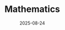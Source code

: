 ---
title: Mathematics
date: 2025-08-24
type: landing

sections:
  - block: collection
    content: 
      title: "Math Articles"
      count: 10
      filters:
        folders:
          - math
    design:
      view: card
      columns: '2'
    
---